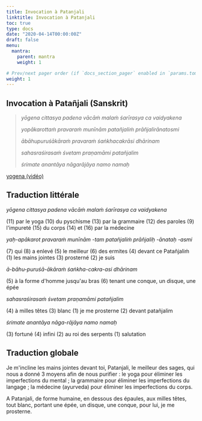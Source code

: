 ```yaml
---
title: Invocation à Patanjali
linktitle: Invocation à Patanjali
toc: true
type: docs
date: "2020-04-14T00:00:00Z"
draft: false
menu:
  mantra:
    parent: mantra
    weight: 1

# Prev/next pager order (if `docs_section_pager` enabled in `params.toml`)
weight: 1
---
```


## Invocation à Patañjali (Sanskrit)

> _yōgena cittasya padena vācāṁ malaṁ śarīrasya ca vaidyakena_
>
> _yopākarottaṁ pravaraṁ munīnām patañjaliṁ prāñjalirānatosmi_
>
> _ābāhupuruśākāraṁ pravaraṁ śaṅkhacakrāsi dhārinam_
>
> _sahasraśirasaṁ śvetam praṇamāmi patañjalim_
>
> _śrimate anantāya nāgarājāya namo namaḥ_

[yogena (vidéo)](https://youtu.be/dCb0tdMQdU8)

## Traduction littérale

_yōgena cittasya padena vācāṁ malaṁ śarīrasya ca vaidyakena_

(11) par le yoga (10) du pyschisme (13) par la grammaire (12) des paroles
(9) l'impureté (15) du corps (14) et (16) par la médecine

_yaḥ-apākarot pravaraṁ munīnām -tam patañjaliṁ prāñjaliḥ -ānataḥ -asmi_

(7) qui (8) a enlevé (5) le meilleur (6) des ermites (4) devant ce Patañjaliṁ
(1) les mains jointes (3) prosterné (2) je suis

_ā-bāhu-puruśā-ākāraṁ śaṅkha-cakra-asi dhārinam_

(5) à la forme d'homme jusqu'au bras (6) tenant une conque, un disque, une épée

_sahasraśirasaṁ śvetam praṇamāmi patañjalim_

(4) à milles têtes (3) blanc (1) je me prosterne (2) devant patañjalim

_śrimate anantāya nāga-rājāya namo namaḥ_

(3) fortuné (4) infini (2) au roi des serpents (1) salutation

## Traduction globale

Je m'incline les mains jointes devant toi, Patanjali, le meilleur des sages,
qui nous a donné 3 moyens afin de nous purifier : le yoga pour éliminer les
imperfections du mental ; la grammaire pour éliminer les imperfections du
langage ; la médecine (ayurveda) pour éliminer les imperfections du corps.

A Patanjali, de forme humaine, en dessous des épaules, aux milles têtes,
tout blanc, portant une épée, un disque, une conque, pour lui, je me prosterne.
